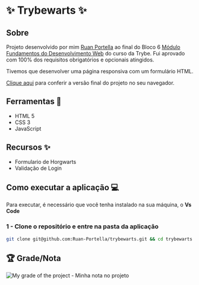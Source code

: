 # :sparkles: Trybewarts :sparkles:

## Sobre 

Projeto desenvolvido por mim [Ruan Portella](https://www.linkedin.com/in/ruanportella/) ao final do Bloco 6 [Módulo Fundamentos do Desenvolvimento Web](https://github.com/Ruan-Portella/Trybe_Exercicios/tree/main/fundamentos/secao-06-html-e-css-forms-flexbox-e-responsivos) do curso da Trybe. Fui aprovado com 100% dos requisitos obrigatórios e opcionais atingidos.

Tivemos que desenvolver uma página responsiva com um formulário HTML.

[Clique aqui](https://ruanportella.dev/trybewarts/) para conferir a versão final do projeto no seu navegador.


## Ferramentas :wrench:

- HTML 5
- CSS 3
- JavaScript

## Recursos :sparkles:

- Formulario de Horgwarts
- Validação de Login

## Como executar a aplicação :computer:

Para executar, é necessário que você tenha instalado na sua máquina, o **Vs Code**

### 1 - Clone o repositório e entre na pasta da aplicação

```sh
git clone git@github.com:Ruan-Portella/trybewarts.git && cd trybewarts
```
## :trophy: Grade/Nota

![My grade of the project - Minha nota no projeto](https://i.imgur.com/RnLFHef.png)
